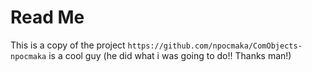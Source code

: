 # Read Me

This is a copy of the project `https://github.com/npocmaka/ComObjects-`
`npocmaka` is a cool guy (he did what i was going to do!! Thanks man!)

